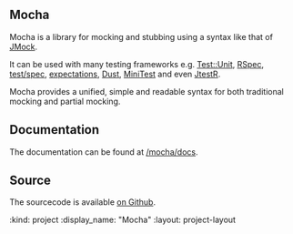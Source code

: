 <h2 id="tag">Mocha</h2>

Mocha is a library for mocking and stubbing using a syntax like that of [JMock].

It can be used with many testing frameworks e.g. [Test::Unit], [RSpec], [test/spec], [expectations], [Dust], [MiniTest] and even [JtestR].

Mocha provides a unified, simple and readable syntax for both traditional mocking and partial mocking.

## Documentation

The documentation can be found at [/mocha/docs].

## Source

The sourcecode is available [on Github].

[JMock]: http://www.jmock.org/
[Test::Unit]: http://www.ruby-doc.org/core/classes/Test/Unit.html
[RSpec]: http://rspec.info/
[test/spec]: http://chneukirchen.org/repos/testspec/README
[expectations]: http://expectations.rubyforge.org/
[Dust]: http://dust.rubyforge.org/
[MiniTest]: http://rubyforge.org/projects/bfts
[JtestR]: http://jtestr.codehaus.org/
[/mocha/docs]: /mocha/docs
[on Github]: https://github.com/freerange/mocha

:kind: project
:display_name: "Mocha"
:layout: project-layout
